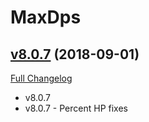 # MaxDps

## [v8.0.7](https://github.com/kaminaris/MaxDps/tree/v8.0.7) (2018-09-01)
[Full Changelog](https://github.com/kaminaris/MaxDps/compare/v8.0.6...v8.0.7)

- v8.0.7  
- v8.0.7 - Percent HP fixes  
